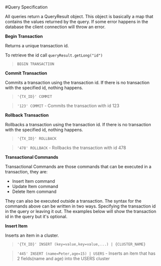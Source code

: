 #Query Specification

All queries return a QueryResult object. This object is basically a map that contains the values returned by the query. If some error happens in the database the client connection will throw an error.

**Begin Transaction**

Returns a unique transaction id. 

To retrieve the id call `queryResult.getLong("id")`

> `BEGIN TRANSACTION`

**Commit Transaction**

Commits a transaction using the transaction id. If there is no transaction with the specified id, nothing happens.

> `'{TX_ID}' COMMIT`

> `'123' COMMIT` - Commits the transaction with id 123

**Rollback Transaction**

Rollbacks a transaction using the transaction id. If there is no transaction with the specified id, nothing happens. 

> `'{TX_ID}' ROLLBACK`

> `'478' ROLLBACK` - Rollbacks the transaction with id 478


**Transactional Commands**

Transactional Commands are those commands that can be executed in a transaction, they are:

- Insert Item command
- Update Item command
- Delete Item command

They can also be executed outside a transaction. The syntax for the commands above can be written in two ways. Specifying the transaction id in the query or leaving it out. The examples below will show the transaction id in the query but it's optional.  

**Insert Item**

Inserts an item in a cluster. 

> `'{TX_ID}' INSERT (key=value,key=value,...) | {CLUSTER_NAME}`

> `'445' INSERT (name=Peter,age=15) | USERS` - Inserts an item that has 2 fields(name and age) into the USERS cluster







